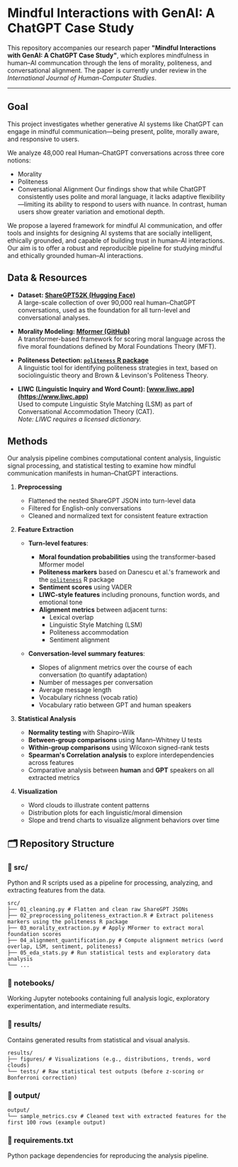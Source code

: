 # Mindful Interactions with GenAI: A ChatGPT Case Study

This repository accompanies our research paper **"Mindful Interactions with GenAI: A ChatGPT Case Study"**, which explores mindfulness in human–AI communcation through the lens of morality, politeness, and conversational alignment. The paper is currently under review in the *International Journal of Human-Computer Studies*.

---

## Goal

This project investigates whether generative AI systems like ChatGPT can engage in mindful communication—being present, polite, morally aware, and responsive to users.

We analyze 48,000 real Human–ChatGPT conversations across three core notions:
 - Morality
 - Politeness
 - Conversational Alignment
Our findings show that while ChatGPT consistently uses polite and moral language, it lacks adaptive flexibility—limiting its ability to respond to users with nuance. In contrast, human users show greater variation and emotional depth.

We propose a layered framework for mindful AI communication, and offer tools and insights for designing AI systems that are socially intelligent, ethically grounded, and capable of building trust in human–AI interactions.
Our aim is to offer a robust and reproducible pipeline for studying mindful and ethically grounded human–AI interactions.


## Data & Resources

- **Dataset: [ShareGPT52K (Hugging Face)](https://huggingface.co/datasets/RyokoAI/ShareGPT52K)**  
  A large-scale collection of over 90,000 real human–ChatGPT conversations, used as the foundation for all turn-level and conversational analyses.

- **Morality Modeling: [Mformer (GitHub)](https://github.com/joshnguyen99/moral_axes)**  
  A transformer-based framework for scoring moral language across the five moral foundations defined by Moral Foundations Theory (MFT).

- **Politeness Detection: [`politeness` R package](https://cran.r-project.org/web/packages/politeness/vignettes/politeness.html)**  
  A linguistic tool for identifying politeness strategies in text, based on sociolinguistic theory and Brown & Levinson's Politeness Theory.

- **LIWC (Linguistic Inquiry and Word Count): [www.liwc.app](https://www.liwc.app)**  
  Used to compute Linguistic Style Matching (LSM) as part of Conversational Accommodation Theory (CAT).  
  *Note: LIWC requires a licensed dictionary.*

## Methods

Our analysis pipeline combines computational content analysis, linguistic signal processing, and statistical testing to examine how mindful communication manifests in human–ChatGPT interactions.

1. **Preprocessing**
   - Flattened the nested ShareGPT JSON into turn-level data
   - Filtered for English-only conversations
   - Cleaned and normalized text for consistent feature extraction

2. **Feature Extraction**
   - **Turn-level features**:
     - **Moral foundation probabilities** using the transformer-based Mformer model
     - **Politeness markers** based on Danescu et al.'s framework and the [`politeness`](https://cran.r-project.org/web/packages/politeness/vignettes/politeness.html) R package
     - **Sentiment scores** using VADER
     - **LIWC-style features** including pronouns, function words, and emotional tone
     - **Alignment metrics** between adjacent turns:
       - Lexical overlap  
       - Linguistic Style Matching (LSM)  
       - Politeness accommodation  
       - Sentiment alignment  

   - **Conversation-level summary features**:
     - Slopes of alignment metrics over the course of each conversation (to quantify adaptation)
     - Number of messages per conversation
     - Average message length
     - Vocabulary richness (vocab ratio)
     - Vocabulary ratio between GPT and human speakers

3. **Statistical Analysis**
   - **Normality testing** with Shapiro–Wilk
   - **Between-group comparisons** using Mann–Whitney U tests
   - **Within-group comparisons** using Wilcoxon signed-rank tests
   - **Spearman's Correlation analysis** to explore interdependencies across features
   - Comparative analysis between **human** and **GPT** speakers on all extracted metrics

4. **Visualization**
   - Word clouds to illustrate content patterns
   - Distribution plots for each linguistic/moral dimension
   - Slope and trend charts to visualize alignment behaviors over time

## 🗂 Repository Structure

### 📁 src/
Python and R scripts used as a pipeline for processing, analyzing, and extracting features from the data.

```
src/ 
├── 01_cleaning.py # Flatten and clean raw ShareGPT JSONs 
├── 02_preprocessing_politeness_extraction.R # Extract politeness markers using the politeness R package 
├── 03_morality_extraction.py # Apply MFormer to extract moral foundation scores 
├── 04_alignment_quantification.py # Compute alignment metrics (word overlap, LSM, sentiment, politeness) 
├── 05_eda_stats.py # Run statistical tests and exploratory data analysis 
└── ...
```

### 📁 notebooks/
Working Jupyter notebooks containing full analysis logic, exploratory experimentation, and intermediate results.

### 📁 results/
Contains generated results from statistical and visual analysis.

```
results/ 
├── figures/ # Visualizations (e.g., distributions, trends, word clouds) 
└── tests/ # Raw statistical test outputs (before z-scoring or Bonferroni correction)
```

### 📁 output/
```
output/ 
└── sample_metrics.csv # Cleaned text with extracted features for the first 100 rows (example output)
```

### 📄 requirements.txt
Python package dependencies for reproducing the analysis pipeline.

